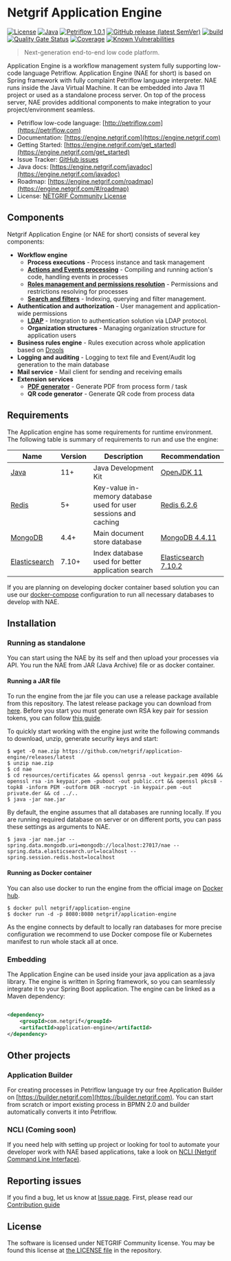 # Netgrif Application Engine

[![License](https://img.shields.io/badge/license-NETGRIF%20Community%20License-green)](https://netgrif.com/license)
[![Java](https://img.shields.io/badge/Java-11-red)](https://openjdk.java.net/projects/jdk/11/)
[![Petriflow 1.0.1](https://img.shields.io/badge/Petriflow-1.0.1-0aa8ff)](https://petriflow.com)
[![GitHub release (latest SemVer)](https://img.shields.io/github/v/release/netgrif/application-engine?sort=semver&display_name=tag)](https://github.com/netgrif/application-engine/releases)
[![build](https://github.com/netgrif/application-engine/actions/workflows/master-build.yml/badge.svg)](https://github.com/netgrif/application-engine/actions/workflows/master-build.yml)
[![Quality Gate Status](https://sonarcloud.io/api/project_badges/measure?project=netgrif_application-engine&metric=alert_status)](https://sonarcloud.io/dashboard?id=netgrif_application-engine)
[![Coverage](https://sonarcloud.io/api/project_badges/measure?project=netgrif_application-engine&metric=coverage)](https://sonarcloud.io/dashboard?id=netgrif_application-engine)
[![Known Vulnerabilities](https://snyk.io/test/github/netgrif/application-engine/badge.svg)](https://snyk.io/test/github/netgrif/application-engine)

> Next-generation end-to-end low code platform.

Application Engine is a workflow management system fully supporting low-code language Petriflow. Application Engine (NAE
for short)
is based on Spring framework with fully complaint Petriflow language interpreter. NAE runs inside the Java Virtual
Machine. It can be embedded into Java 11 project or used as a standalone process server. On top of the process server,
NAE provides additional components to make integration to your project/environment seamless.

* Petriflow low-code language: [http://petriflow.com](https://petriflow.com)
* Documentation: [https://engine.netgrif.com](https://engine.netgrif.com)
* Getting Started: [https://engine.netgrif.com/get_started](https://engine.netgrif.com/get_started)
* Issue Tracker: [GitHub issues](https://github.com/netgrif/application-engine/issues)
* Java docs: [https://engine.netgrif.com/javadoc](https://engine.netgrif.com/javadoc)
* Roadmap: [https://engine.netgrif.com/roadmap](https://engine.netgrif.com/#/roadmap)
* License: [NETGRIF Community License](https://netgrif.com/license)

## Components

Netgrif Application Engine (or NAE for short) consists of several key components:

* **Workflow engine**
    * **Process executions** - Process instance and task management
    * [**Actions and Events processing**](https://engine.netgrif.com/#/events/events) - Compiling and running action's
      code, handling events in processes
    * [**Roles management and permissions resolution**](https://engine.netgrif.com/#/roles/permissions) - Permissions and
      restrictions resolving for processes
    * [**Search and filters**](https://engine.netgrif.com/#/search/filter) - Indexing, querying and filter management.
* **Authentication and authorization** - User management and application-wide permissions
    * [**LDAP**](https://engine.netgrif.com/#/integration/ad_kerberos) - Integration to authentication solution via LDAP
      protocol.
    * **Organization structures** - Managing organization structure for application users
* **Business rules engine** - Rules execution across whole application based on [Drools](https://drools.org/)
* **Logging and auditing** - Logging to text file and Event/Audit log generation to the main database
* **Mail service** - Mail client for sending and receiving emails
* **Extension services**
    * [**PDF generator**](https://engine.netgrif.com/#/services/pdf_generator) - Generate PDF from process form / task
    * **QR code generator** - Generate QR code from process data

## Requirements

The Application engine has some requirements for runtime environment. The following table is summary of requirements to
run and use the engine:

| Name                                                   | Version | Description                                                     | Recommendation                                                         |
|--------------------------------------------------------|---------|-----------------------------------------------------------------|------------------------------------------------------------------------|
| [Java](https://openjdk.java.net/)                      | 11+     | Java Development Kit                                            | [OpenJDK 11](https://openjdk.java.net/install/)                        |
| [Redis](https://redis.io/)                             | 5+      | Key-value in-memory database used for user sessions and caching | [Redis 6.2.6](https://redis.io/download)                               |
| [MongoDB](https://www.mongodb.com/)                    | 4.4+    | Main document store database                                    | [MongoDB 4.4.11](https://docs.mongodb.com/v4.4/installation/)          |
| [Elasticsearch](https://www.elastic.co/elasticsearch/) | 7.10+   | Index database used for better application search               | [Elasticsearch 7.10.2](https://www.elastic.co/downloads/elasticsearch) |

If you are planning on developing docker container based solution you can use our [docker-compose](docker-compose.yml)
configuration to run all necessary databases to develop with NAE.

<!-- If you are going to deploy your application on Kubernetes cluster please check out documentation
for [Kubernetes deployment](https://engine.netgrif.com/#/devops/kubernetes). -->

## Installation

### Running as standalone

You can start using the NAE by its self and then upload your processes via API. You run the NAE from JAR (Java Archive)
file or as docker container.

#### Running a JAR file

To run the engine from the jar file you can use a release package available from this repository. The latest release
package you can download from [here](https://github.com/netgrif/application-engine/releases/latest). Before you start
you must generate own RSA key pair for session tokens, you can
follow [this guide](https://engine.netgrif.com/#/views/public_view?id=backend).

To quickly start working with the engine just write the following commands to download, unzip, generate security keys
and start:

```shell
$ wget -O nae.zip https://github.com/netgrif/application-engine/releases/latest
$ unzip nae.zip
$ cd nae
$ cd resources/certificates && openssl genrsa -out keypair.pem 4096 && openssl rsa -in keypair.pem -pubout -out public.crt && openssl pkcs8 -topk8 -inform PEM -outform DER -nocrypt -in keypair.pem -out private.der && cd ../..
$ java -jar nae.jar
```

By default, the engine assumes that all databases are running locally. If you are running required database on server or
on different ports, you can pass these settings as arguments to NAE.

```shell
$ java -jar nae.jar --spring.data.mongodb.uri=mongodb://localhost:27017/nae --spring.data.elasticsearch.url=localhost --spring.session.redis.host=localhost
```

<!-- For complete list of all configurable application properties
see [article in documentation](https://engine.netgrif.com/properties). -->

#### Running as Docker container

You can also use docker to run the engine from the official image
on [Docker hub](https://hub.docker.com/r/netgrif/application-engine).

```shell
$ docker pull netgrif/application-engine
$ docker run -d -p 8080:8080 netgrif/application-engine
```

As the engine connects by default to locally ran databases for more precise configuration we recommend to use Docker
compose file or Kubernetes manifest to run whole stack all at once. <!-- You can read more about it
in [this guide](https://engine.netgrif.com/#/devops). -->

### Embedding

The Application Engine can be used inside your java application as a java library. The engine is written in Spring
framework, so you can seamlessly integrate it to your Spring Boot application. The engine can be linked as a Maven
dependency:

```XML

<dependency>
    <groupId>com.netgrif</groupId>
    <artifactId>application-engine</artifactId>
</dependency>
```

<!-- For more information please read instructions in [Get Started](https://engine.netgrif.com/#/get_started) -->

## Other projects

<!-- ### Frontend library

For complete Netgrif Application Engine experience check out
our [Angular library - Netgrif Components](https://github.com/netgrif/components)
for building frontend applications in Application Engine platform powered by Petriflow processes. -->

### Application Builder

For creating processes in Petriflow language try our free Application Builder
on [https://builder.netgrif.com](https://builder.netgrif.com). You can start from scratch or import existing process in
BPMN 2.0 and builder automatically converts it into Petriflow.

### NCLI (Coming soon)

If you need help with setting up project or looking for tool to automate your developer work with NAE based
applications, take a look on [NCLI (Netgrif Command Line Interface)](https://github.com/netgrif/ncli).

## Reporting issues

If you find a bug, let us know at [Issue page](https://github.com/netgrif/application-engine/issues). First, please read
our [Contribution guide](https://github.com/netgrif/application-engine/blob/master/CONTRIBUTING.md)

## License

The software is licensed under NETGRIF Community license. You may be found this license
at [the LICENSE file](https://github.com/netgrif/application-engine/blob/master/LICENSE) in the repository. 
